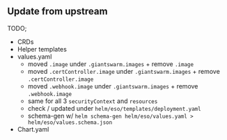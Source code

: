 ## Update from upstream

TODO;

- CRDs
- Helper templates
- values.yaml
  - moved `.image` under `.giantswarm.images` + remove `.image`
  - moved `.certController.image` under `.giantswarm.images` + remove `.certController.image`
  - moved `.webhook.image` under `.giantswarm.images` + remove `.webhook.image`
  - same for all 3 `securityContext` and `resources`
  - check / updated under `helm/eso/templates/deployment.yaml`
  - schema-gen w/ `helm schema-gen helm/eso/values.yaml > helm/eso/values.schema.json`
- Chart.yaml